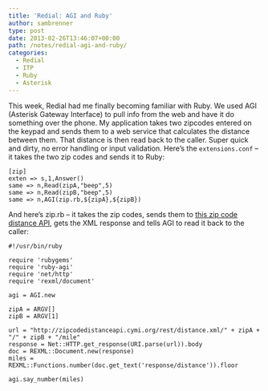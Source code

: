 ```yaml
---
title: 'Redial: AGI and Ruby'
author: sambrenner
type: post
date: 2013-02-26T13:46:07+00:00
path: /notes/redial-agi-and-ruby/
categories:
  - Redial
  - ITP
  - Ruby
  - Asterisk
---
```


This week, Redial had me finally becoming familiar with Ruby. We used AGI (Asterisk Gateway Interface) to pull info from the web and have it do something over the phone. My application takes two zipcodes entered on the keypad and sends them to a web service that calculates the distance between them. That distance is then read back to the caller.
Super quick and dirty, no error handling or input validation. Here&#8217;s the <code>extensions.conf</code> &#8211; it takes the two zip codes and sends it to Ruby:

<pre><code>[zip]
exten => s,1,Answer()
same => n,Read(zipA,"beep",5)
same => n,Read(zipB,"beep",5)
same => n,AGI(zip.rb,${zipA},${zipB})
</code></pre>

And here&#8217;s zip.rb &#8211; it takes the zip codes, sends them to [this zip code distance API][1], gets the XML response and tells AGI to read it back to the caller:

<pre><code>#!/usr/bin/ruby

require 'rubygems'
require 'ruby-agi'
require 'net/http'
require 'rexml/document'

agi = AGI.new

zipA = ARGV[]
zipB = ARGV[1]

url = "http://zipcodedistanceapi.cymi.org/rest/distance.xml/" + zipA + "/" + zipB + "/mile"
response = Net::HTTP.get_response(URI.parse(url)).body
doc = REXML::Document.new(response)
miles = REXML::Functions.number(doc.get_text('response/distance')).floor

agi.say_number(miles)
</code></pre>

 [1]: http://zipcodedistanceapi.cymi.org/
